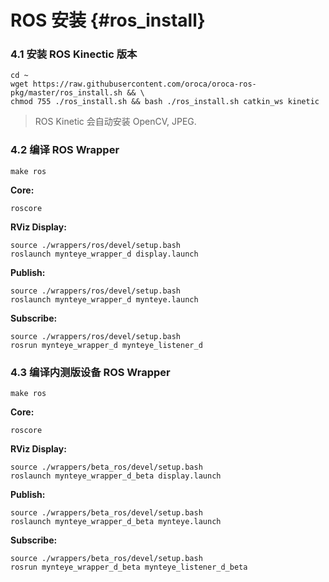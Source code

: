 # ROS 安装 {#ros_install}

### 4.1 安装 ROS Kinectic 版本

```
cd ~
wget https://raw.githubusercontent.com/oroca/oroca-ros-pkg/master/ros_install.sh && \
chmod 755 ./ros_install.sh && bash ./ros_install.sh catkin_ws kinetic
```

> ROS Kinetic 会自动安装 OpenCV, JPEG.

### 4.2 编译 ROS Wrapper

```
make ros
```

**Core:**

```
roscore
```

**RViz Display:**

```
source ./wrappers/ros/devel/setup.bash
roslaunch mynteye_wrapper_d display.launch
```

**Publish:**

```
source ./wrappers/ros/devel/setup.bash
roslaunch mynteye_wrapper_d mynteye.launch
```

**Subscribe:**

```
source ./wrappers/ros/devel/setup.bash
rosrun mynteye_wrapper_d mynteye_listener_d
```

### 4.3 编译内测版设备 ROS Wrapper

```
make ros
```

**Core:**

```
roscore
```

**RViz Display:**

```
source ./wrappers/beta_ros/devel/setup.bash
roslaunch mynteye_wrapper_d_beta display.launch
```

**Publish:**

```
source ./wrappers/beta_ros/devel/setup.bash
roslaunch mynteye_wrapper_d_beta mynteye.launch
```

**Subscribe:**

```
source ./wrappers/beta_ros/devel/setup.bash
rosrun mynteye_wrapper_d_beta mynteye_listener_d_beta
```
